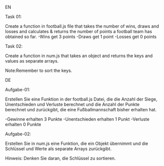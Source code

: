 
EN
<!-- The first Task -->
Task 01:

Create a function in football.js file that takes the number of wins, draws and losses and calculates & returns the number of points a football team has obtained so far.
-Wins get 3 points
-Draws get 1 point
-Losses get 0 points


<!-- The second Task -->
Task 02:

Create a function in num.js that takes an object and returns the keys and values as separate arrays.

Note:Remember to sort the keys.



DE
<!-- Die erste Aufgabe -->
Aufgabe-01:

Erstellen Sie eine Funktion in der football.js Datei, die die Anzahl der Siege, Unentschieden und Verluste berechnet und die Anzahl der Punkte berechnet und zurückgibt, die eine Fußballmannschaft bisher erhalten hat.

-Gewinne erhalten 3 Punkte
-Unentschieden erhalten 1 Punkt
-Verluste erhalten 0 Punkte


<!-- Die zweite Aufgabe -->
Aufgabe-02:

Erstellen Sie in num.js eine Funktion, die ein Objekt übernimmt und die Schlüssel und Werte als separate Arrays zurückgibt.

Hinweis: Denken Sie daran, die Schlüssel zu sortieren.